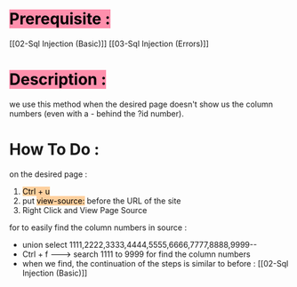 # <mark style="background: #FF5582A6;">Prerequisite :</mark> 
[[02-Sql Injection (Basic)]]
[[03-Sql Injection (Errors)]]
# <mark style="background: #FF5582A6;">Description :</mark> 
we use this method when the desired page doesn't show us the column numbers
(even with a - behind the ?id number).

# How To Do :
on the desired page :
1. <mark style="background: #FFB86CA6;">Ctrl + u</mark> 
2. put <mark style="background: #FFB86CA6;">view-source:</mark> before the URL of the site
3. Right Click and View Page Source

for to easily find the column numbers in source :
- union select 1111,2222,3333,4444,5555,6666,7777,8888,9999--
- Ctrl + f ---> search 1111 to 9999 for find the column numbers
- when we find, the continuation of the steps is similar to before :
  [[02-Sql Injection (Basic)]]
  